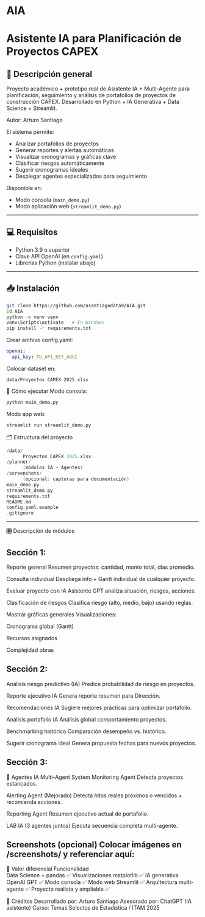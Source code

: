 # AIA
# Asistente IA para Planificación de Proyectos CAPEX

## 🎯 Descripción general
Proyecto académico + prototipo real de Asistente IA + Multi-Agente para planificación, seguimiento y análisis de portafolios de proyectos de construcción CAPEX.
Desarrollado en Python + IA Generativa + Data Science + Streamlit.

Autor: Arturo Santiago

El sistema permite:

- Analizar portafolios de proyectos
- Generar reportes y alertas automáticas
- Visualizar cronogramas y gráficas clave
- Clasificar riesgos automáticamente
- Sugerir cronogramas ideales
- Desplegar agentes especializados para seguimiento

Disponible en:

- Modo consola (`main_demo.py`)
- Modo aplicación web (`streamlit_demo.py`)

---

## 💻 Requisitos

- Python 3.9 o superior
- Clave API OpenAI (en `config.yaml`)
- Librerías Python (instalar abajo)

---

## 📥 Instalación

```bash
git clone https://github.com/asantiagodata9/AIA.git
cd AIA
python -m venv venv
venv\Scripts\activate   # En Windows
pip install -r requirements.txt
```


Crear archivo config.yaml:
```yaml
openai:
  api_key: TU_API_KEY_AQUI
```

Colocar dataset en:
```
data/Proyectos CAPEX 2025.xlsx
```

🚀 Cómo ejecutar
Modo consola:

```bash
python main_demo.py
```

Modo app web:

```bash
streamlit run streamlit_demo.py
```

🗂️ Estructura del proyecto
```swift
/data/
      Proyectos CAPEX 2025.xlsx
/planner/
      (módulos IA + Agentes)
/screenshots/
      (opcional: capturas para documentación)
main_demo.py
streamlit_demo.py
requirements.txt
README.md
config.yaml.example
.gitignore
```
---

🎛️ Descripción de módulos

## Sección 1:
Reporte general
Resumen proyectos: cantidad, monto total, días promedio.

Consulta individual
Despliega info + Gantt individual de cualquier proyecto.

Evaluar proyecto con IA
Asistente GPT analiza situación, riesgos, acciones.

Clasificación de riesgos
Clasifica riesgo (alto, medio, bajo) usando reglas.

Mostrar gráficas generales
Visualizaciones:

Cronograma global (Gantt)

Recursos asignados

Complejidad obras

## Sección 2:
Análisis riesgo predictivo (IA)
Predice probabilidad de riesgo en proyectos.

Reporte ejecutivo IA
Genera reporte resumen para Dirección.

Recomendaciones IA
Sugiere mejores prácticas para optimizar portafolio.

Análisis portafolio IA
Análisis global comportamiento proyectos.

Benchmarking histórico
Comparación desempeño vs. histórico.

Sugerir cronograma ideal
Genera propuesta fechas para nuevos proyectos.

## Sección 3: 
🤖 Agentes IA Multi-Agent System
Monitoring Agent
Detecta proyectos estancados.

Alerting Agent (Mejorado)
Detecta hitos reales próximos o vencidos + recomienda acciones.

Reporting Agent
Resumen ejecutivo actual de portafolio.

LAB IA (3 agentes juntos)
Ejecuta secuencia completa multi-agente.

Screenshots (opcional)
Colocar imágenes en /screenshots/ y referenciar aquí:
---

💎 Valor diferencial
Funcionalidad	
Data Science + pandas	✅
Visualizaciones matplotlib	✅
IA generativa OpenAI GPT	✅
Modo consola	✅
Modo web Streamlit	✅
Arquitectura multi-agente	✅
Proyecto realista y ampliable	✅

📢 Créditos
Desarrollado por: Arturo Santiago
Asesorado por: ChatGPT (IA asistente)
Curso: Temas Selectos de Estadística / ITAM 2025
